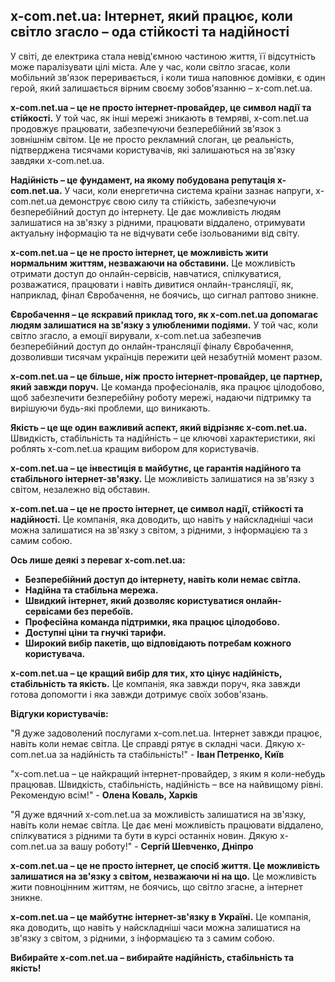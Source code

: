 ## x-com.net.ua: Інтернет, який працює, коли світло згасло – ода стійкості та надійності

У світі, де електрика стала невід'ємною частиною життя, її відсутність може паралізувати цілі міста. Але у час, коли світло згасає, коли мобільний зв'язок переривається, і коли тиша наповнює домівки, є один герой, який залишається вірним своєму зобов'язанню – x-com.net.ua.

**x-com.net.ua – це не просто інтернет-провайдер, це символ надії та стійкості.**  У той час, як інші мережі зникають в темряві, x-com.net.ua продовжує працювати, забезпечуючи безперебійний зв'язок з зовнішнім світом. Це не просто рекламний слоган, це реальність, підтверджена тисячами користувачів, які залишаються на зв'язку завдяки x-com.net.ua.

**Надійність – це фундамент, на якому побудована репутація x-com.net.ua.**  У часи, коли енергетична система країни зазнає напруги, x-com.net.ua демонструє свою силу та стійкість,  забезпечуючи безперебійний доступ до інтернету. Це дає можливість людям залишатися на зв'язку з рідними, працювати віддалено, отримувати актуальну інформацію та не відчувати себе ізольованими від світу.

**x-com.net.ua – це не просто інтернет, це можливість жити нормальним життям, незважаючи на обставини.**  Це можливість отримати доступ до онлайн-сервісів, навчатися, спілкуватися, розважатися, працювати і навіть дивитися онлайн-трансляції, як, наприклад, фінал Євробачення, не боячись, що сигнал раптово зникне.

**Євробачення – це яскравий приклад того, як x-com.net.ua допомагає людям залишатися на зв'язку з улюбленими подіями.**  У той час, коли світло згасло, а емоції вирували, x-com.net.ua забезпечив безперебійний доступ до онлайн-трансляції фіналу Євробачення, дозволивши тисячам українців пережити цей незабутній момент разом.

**x-com.net.ua – це більше, ніж просто інтернет-провайдер, це партнер, який завжди поруч.**  Це команда професіоналів, яка працює цілодобово, щоб забезпечити безперебійну роботу мережі,  надаючи підтримку та вирішуючи будь-які проблеми, що виникають.

**Якість – це ще один важливий аспект, який відрізняє x-com.net.ua.**  Швидкість, стабільність та надійність – це ключові характеристики, які роблять x-com.net.ua кращим вибором для користувачів.

**x-com.net.ua – це інвестиція в майбутнє, це гарантія надійного та стабільного інтернет-зв'язку.**  Це можливість  залишатися на зв'язку з світом, незалежно від обставин.

**x-com.net.ua – це не просто інтернет, це символ надії, стійкості та надійності.**  Це компанія, яка доводить, що навіть у найскладніші часи можна залишатися на зв'язку з  світом, з рідними, з інформацією та з самим собою.

**Ось лише деякі з переваг x-com.net.ua:**

* **Безперебійний доступ до інтернету, навіть коли немає світла.**
* **Надійна та стабільна мережа.**
* **Швидкий інтернет, який дозволяє користуватися онлайн-сервісами без перебоїв.**
* **Професійна команда підтримки, яка працює цілодобово.**
* **Доступні ціни та гнучкі тарифи.**
* **Широкий вибір пакетів, що відповідають потребам кожного користувача.**

**x-com.net.ua – це кращий вибір для тих, хто цінує надійність, стабільність та якість.**  Це компанія, яка завжди поруч, яка завжди готова допомогти і яка завжди дотримує своїх зобов'язань.

**Відгуки користувачів:**

"Я дуже задоволений послугами x-com.net.ua. Інтернет завжди працює, навіть коли немає світла. Це справді рятує в складні часи. Дякую x-com.net.ua за надійність та стабільність!" - **Іван Петренко, Київ**

"x-com.net.ua – це найкращий інтернет-провайдер, з яким я коли-небудь працював. Швидкість, стабільність, надійність – все на найвищому рівні. Рекомендую всім!" - **Олена Коваль, Харків**

"Я дуже вдячний x-com.net.ua за можливість залишатися на зв'язку, навіть коли немає світла. Це дає мені можливість працювати віддалено, спілкуватися з рідними та бути в курсі останніх новин. Дякую x-com.net.ua за вашу роботу!" - **Сергій Шевченко, Дніпро**

**x-com.net.ua – це не просто інтернет, це спосіб життя. Це можливість залишатися на зв'язку з світом, незважаючи ні на що.**  Це можливість жити повноцінним життям, не боячись, що світло згасне, а інтернет зникне.

**x-com.net.ua – це майбутнє інтернет-зв'язку в Україні.**  Це компанія, яка доводить, що навіть у найскладніші часи можна залишатися на зв'язку з  світом, з рідними, з інформацією та з самим собою.

**Вибирайте x-com.net.ua – вибирайте надійність, стабільність та якість!**
